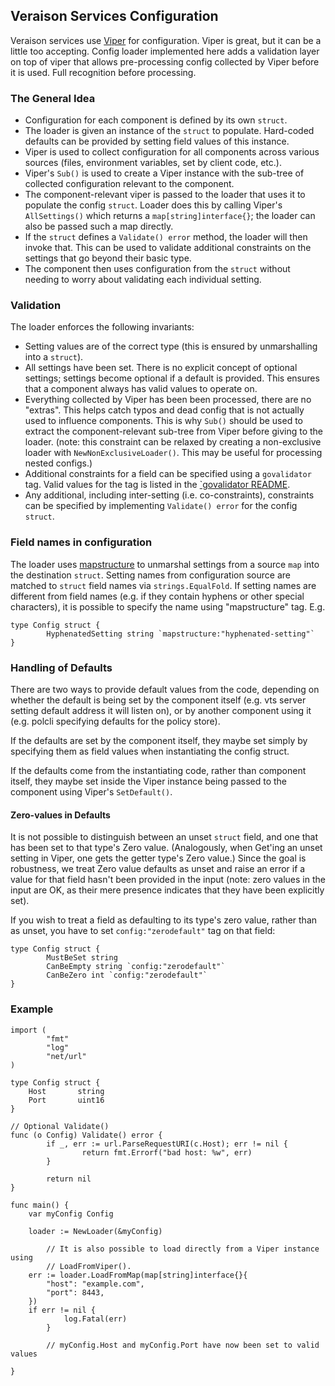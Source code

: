 ## Veraison Services Configuration

Veraison services use [Viper](https://github.com/spf13/viper) for
configuration. Viper is great, but it can be a little too accepting. Config
loader implemented here adds a validation layer on top of viper that allows
pre-processing config collected by Viper before it is used. Full recognition
before processing.

### The General Idea

- Configuration for each component is defined by its own `struct`.
- The loader is given an instance of the `struct` to populate. Hard-coded
  defaults can be provided by setting field values of this instance.
- Viper is used to collect configuration for all components across various
  sources (files, environment variables, set by client code, etc.).
- Viper's `Sub()` is used to create a Viper instance with the sub-tree of
  collected configuration relevant to the component.
- The component-relevant viper is passed to the loader that uses it to populate
  the config `struct`. Loader does this by calling Viper's `AllSettings()` which
  returns a `map[string]interface{}`; the loader can also be passed such a map
  directly.
- If the `struct` defines a `Validate() error` method, the loader will then
  invoke that. This can be used to validate additional constraints on
  the settings that go beyond their basic type.
- The component then uses configuration from the `struct` without needing to
  worry about validating each individual setting.


### Validation

The loader enforces the following invariants:

- Setting values are of the correct type (this is ensured by unmarshalling into
  a `struct`).
- All settings have been set. There is no explicit concept of optional
  settings; settings become optional if a default is provided. This ensures
  that a component always has valid values to operate on.
- Everything collected by Viper has been been processed, there are no "extras".
  This helps catch typos and dead config that is not actually used to influence
  components. This is why `Sub()` should be used to extract the
  component-relevant sub-tree from Viper before giving to the loader. (note:
  this constraint can be relaxed by creating a non-exclusive loader with
  `NewNonExclusiveLoader()`. This may be useful for processing nested configs.)
- Additional constraints for a field can be specified using a `govalidator`
  tag. Valid values for the tag is listed in the [`govalidator
  README](https://github.com/asaskevich/govalidator/blob/master/README.md).
- Any additional, including inter-setting (i.e. co-constraints), constraints can be specified by
  implementing `Validate() error` for the config `struct`.

### Field names in configuration

The loader uses [mapstructure](https://github.com/mitchellh/mapstructure) to
unmarshal settings from a source `map` into the destination `struct`. Setting
names from configuration source are matched to `struct` field names via
`strings.EqualFold`. If setting names are different from field names (e.g. if
they contain hyphens or other special characters), it is possible to specify
the name using "mapstructure" tag. E.g.

```golang
type Config struct {
        HyphenatedSetting string `mapstructure:"hyphenated-setting"`
}
```

### Handling of Defaults

There are two ways to provide default values from the code, depending on
whether the default is being set by the component itself (e.g. vts server
setting default address it will listen on), or by another component using it
(e.g. polcli specifying defaults for the policy store).

If the defaults are set by the component itself, they maybe set simply by
specifying them as field values when instantiating the config struct.

If the defaults come from the instantiating code, rather than component itself,
they maybe set inside the Viper instance being passed to the component using
Viper's `SetDefault()`.


#### Zero-values in Defaults

It is not possible to distinguish between an unset `struct` field, and one that
has been set to that type's Zero value. (Analogously, when Get'ing an unset
setting in Viper, one gets the getter type's Zero value.) Since the goal is
robustness, we treat Zero value defaults as unset and raise an error if a value
for that field hasn't been provided in the input (note: zero values in the
input are OK, as their mere presence indicates that they have been explicitly
set).

If you wish to treat a field as defaulting to its type's zero value, rather
than as unset, you have to set `config:"zerodefault"` tag on that field:

```golang
type Config struct {
        MustBeSet string
        CanBeEmpty string `config:"zerodefault"`
        CanBeZero int `config:"zerodefault"`
}
```

### Example

```golang
import (
        "fmt"
        "log"
        "net/url"
)

type Config struct {
	Host       string
	Port       uint16
}

// Optional Validate()
func (o Config) Validate() error {
        if _, err := url.ParseRequestURI(c.Host); err != nil {
                return fmt.Errorf("bad host: %w", err)
        }

        return nil
}

func main() {
	var myConfig Config

	loader := NewLoader(&myConfig)

        // It is also possible to load directly from a Viper instance using
        // LoadFromViper().
	err := loader.LoadFromMap(map[string]interface{}{
		"host": "example.com",
		"port": 8443,
	})
	if err != nil {
            log.Fatal(err)
        }

        // myConfig.Host and myConfig.Port have now been set to valid values

}
```

